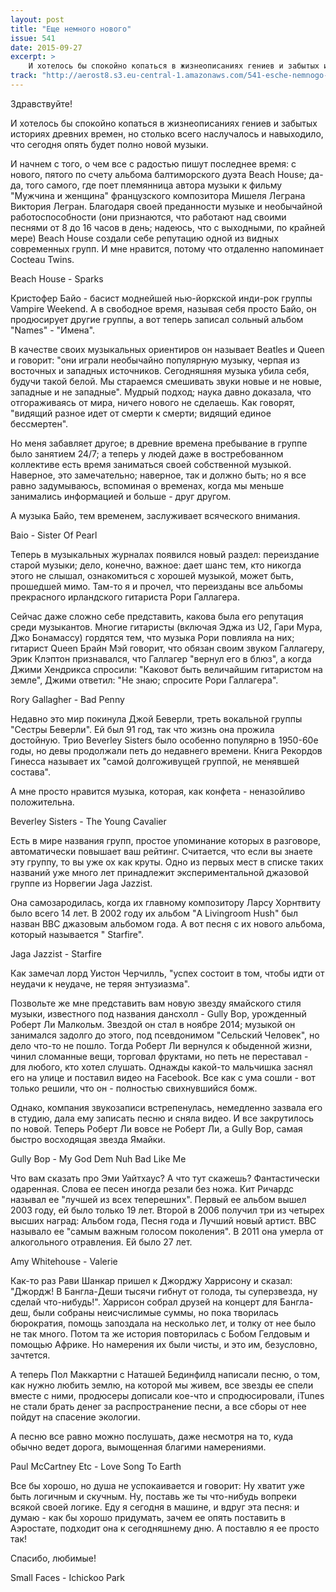 ```yaml
---
layout: post
title: "Еще немного нового"
issue: 541
date: 2015-09-27
excerpt: >
    И хотелось бы спокойно копаться в жизнеописаниях гениев и забытых историях древних времен, но столько всего наслучалось и навыходило, что сегодня опять будет полно новой музыки.
track: "http://aerost8.s3.eu-central-1.amazonaws.com/541-esche-nemnogo-novogo.mp3"
---
```


Здравствуйте!

И хотелось бы спокойно копаться в жизнеописаниях гениев и забытых историях древних времен, но столько всего наслучалось и навыходило, что сегодня опять будет полно новой музыки.

И начнем с того, о чем все с радостью пишут последнее время: с нового, пятого по счету альбома балтиморского дуэта Beach House; да-да, того самого, где поет племянница автора музыки к фильму "Мужчина и женщина" французского композитора Мишеля Леграна Виктория Легран. Благодаря своей преданности музыке и необычайной работоспособности (они признаются, что работают над своими песнями от 8 до 16 часов в день; надеюсь, что с выходными, по крайней мере) Beach House создали себе репутацию одной из видных современных групп. И мне нравится, потому что отдаленно напоминает Cocteau Twins.

Beach House - Sparks

Кристофер Байо - басист моднейшей нью-йоркской инди-рок группы Vampire Weekend. А в свободное время, называя себя просто Байо, он продюсирует другие группы, а вот теперь записал сольный альбом "Names" - "Имена".

В качестве своих музыкальных ориентиров он называет Beatles и Queen и говорит: "они играли необычайно популярную музыку, черпая из восточных и западных источников. Сегодняшняя музыка убила себя, будучи такой белой. Мы стараемся смешивать звуки новые и не новые, западные и не западные". Мудрый подход; наука давно доказала, что отгораживаясь от мира, ничего нового не сделаешь. Как говорят, "видящий разное идет от смерти к смерти; видящий единое бессмертен".

Но меня забавляет другое; в древние времена пребывание в группе было занятием 24/7; а теперь у людей даже в востребованном коллективе есть время заниматься своей собственной музыкой. Наверное, это замечательно; наверное, так и должно быть; но я все равно задумываюсь, вспоминая о временах, когда мы меньше занимались информацией и больше - друг другом.

А музыка Байо, тем временем, заслуживает всяческого внимания.

Baio - Sister Of Pearl

Теперь в музыкальных журналах появился новый раздел: переиздание старой музыки; дело, конечно, важное: дает шанс тем, кто никогда этого не слышал, ознакомиться с хорошей музыкой, может быть, прошедшей мимо. Там-то я и прочел, что переизданы все альбомы прекрасного ирландского гитариста Рори Галлагера.

Сейчас даже сложно себе представить, какова была его репутация среди музыкантов. Многие гитаристы (включая Эджа из U2, Гари Мура, Джо Бонамассу) гордятся тем, что музыка Рори повлияла на них; гитарист Queen Брайн Мэй говорит, что обязан своим звуком Галлагеру, Эрик Клэптон признавался, что Галлагер "вернул его в блюз", а когда Джими Хендрикса спросили: "Каковот быть величайшим гитаристом на земле", Джими ответил: "Не знаю; спросите Рори Галлагера".

Rory Gallagher - Bad Penny

Недавно это мир покинула Джой Беверли, треть вокальной группы "Сестры Беверли". Ей был 91 год, так что жизнь она прожила достойную. Трио Beverley Sisters было особенно популярно в 1950-60е годы, но девы продолжали петь до недавнего времени. Книга Рекордов Гинесса называет их "самой долгоживущей группой, не менявшей состава".

А мне просто нравится музыка, которая, как конфета - неназойливо положительна.

Beverley Sisters - The Young Cavalier

Есть в мире названия групп, простое упоминание которых в разговоре, автоматически повышает ваш рейтинг. Считается, что если вы знаете эту группу, то вы уже ох как круты. Одно из первых мест в списке таких названий уже много лет принадлежит экспериментальной джазовой группе из Норвегии Jaga Jazzist.

Она самозародилась, когда их главному композитору Ларсу Хорнтвиту было всего 14 лет. В 2002 году их альбом "A Livingroom Hush" был назван BBC джазовым альбомом года. А вот песня с их нового альбома, который называется " Starfire".

Jaga Jazzist - Starfire

Как замечал лорд Уистон Черчилль, "успех состоит в том, чтобы идти от неудачи к неудаче, не теряя энтузиазма".

Позвольте же мне представить вам новую звезду ямайского стиля музыки, известного под названия дансхолл - Gully Bop, урожденный Роберт Ли Малкольм. Звездой он стал в ноябре 2014; музыкой он занимался задолго до этого, под псевдонимом "Сельский Человек", но дело что-то не пошло. Тогда Роберт Ли вернулся к обыденной жизни, чинил сломанные вещи, торговал фруктами, но петь не переставал - для любого, кто хотел слушать. Однажды какой-то мальчишка заснял его на улице и поставил видео на Facebook. Все как с ума сошли - вот только решили, что он - полностью свихнувшийся бомж.

Однако, компания звукозаписи встрепенулась, немедленно зазвала его в студию, дала ему записать песню и сняла видео. И все закрутилось по новой. Теперь Роберт Ли вовсе не Роберт Ли, а Gully Bop, самая быстро восходящая звезда Ямайки.

Gully Bop - My God Dem Nuh Bad Like Me

Что вам сказать про Эми Уайтхаус? А что тут скажешь? Фантастически одаренная. Слова ее песен иногда резали без ножа. Кит Ричардс называл ее "лучшей из всех теперешних". Первый ее альбом вышел 2003 году, ей было только 19 лет. Второй в 2006 получил три из четырех высших наград: Альбом года, Песня года и Лучший новый артист. BBC называло ее "самым важным голосом поколения". В 2011 она умерла от алкогольного отравления. Ей было 27 лет.

Amy Whitehouse - Valerie

Как-то раз Рави Шанкар пришел к Джорджу Харрисону и сказал: "Джордж! В Бангла-Деши тысячи гибнут от голода, ты суперзвезда, ну сделай что-нибудь!". Харрисон собрал друзей на концерт для Бангла-деш, были собраны неисчислимые суммы, но пока творилась бюрократия, помощь запоздала на несколько лет, и толку от нее было не так много. Потом та же история повторилась с Бобом Гелдовым и помощью Африке. Но намерения их были чисты, и это им, безусловно, зачтется.

А теперь Пол Маккартни с Наташей Бединфилд написали песню, о том, как нужно любить землю, на которой мы живем, все звезды ее спели вместе с ними, продюсеры дописали кое-что и спродюсировали, iTunes не стали брать денег за распространение песни, а все сборы от нее пойдут на спасение экологии.

А песню все равно можно послушать, даже несмотря на то, куда обычно ведет дорога, вымощенная благими намерениями.

Paul McCartney Etc - Love Song To Earth

Все бы хорошо, но душа не успокаивается и говорит: Ну хватит уже быть логичным и скучным. Ну, поставь же ты что-нибудь вопреки всякой своей логике. Еду я сегодня в машине, и вдруг эта песня: и думаю - как бы хорошо придумать, зачем ее опять поставить в Аэростате, подходит она к сегодняшнему дню. А поставлю я ее просто так!

Спасибо, любимые!

Small Faces - Ichickoo Park
